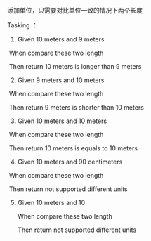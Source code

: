 添加单位，只需要对比单位一致的情况下两个长度

Tasking ：

1.  Given 10 meters and 9 meters

​    When compare these two length

​    Then return 10 meters is longer than 9 meters

2.  Given 9 meters and 10 meters

​    When compare these two length

​    Then return 9 meters is shorter than 10 meters

3.  Given 10 meters and 10 meters

​    When compare these two length

​    Then return 10 meters is equals to 10 meters

4.  Given 10 meters and 90 centimeters

​    When compare these two length

​    Then return not supported different units

5.  Given 10 meters and 10

    When compare these two length

    Then return not supported different units